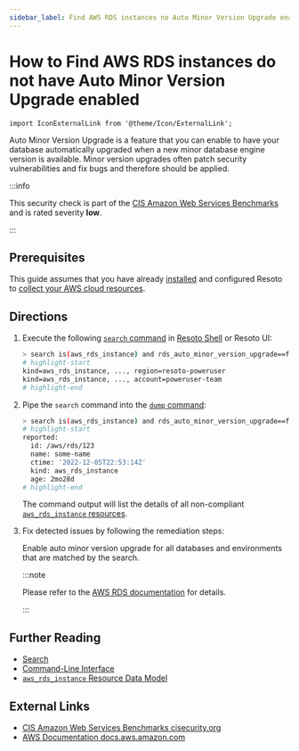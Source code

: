 ```yaml
---
sidebar_label: Find AWS RDS instances no Auto Minor Version Upgrade enabled
---
```


# How to Find AWS RDS instances do not have Auto Minor Version Upgrade enabled

```mdx-code-block
import IconExternalLink from '@theme/Icon/ExternalLink';
```

Auto Minor Version Upgrade is a feature that you can enable to have your database automatically upgraded when a new minor database engine version is available. Minor version upgrades often patch security vulnerabilities and fix bugs and therefore should be applied.

:::info

This security check is part of the [CIS Amazon Web Services Benchmarks](https://cisecurity.org/benchmark/amazon_web_services) and is rated severity **low**.

:::

## Prerequisites

This guide assumes that you have already [installed](../../../getting-started/install-resoto/index.md) and configured Resoto to [collect your AWS cloud resources](../../../getting-started/configure-resoto/aws.md).

## Directions

1. Execute the following [`search` command](../../../reference/cli/search-commands/search.md) in [Resoto Shell](../../../reference/components/shell.md) or Resoto UI:

   ```bash
   > search is(aws_rds_instance) and rds_auto_minor_version_upgrade==false
   # highlight-start
   ​kind=aws_rds_instance, ..., region=resoto-poweruser
   ​kind=aws_rds_instance, ..., account=poweruser-team
   # highlight-end
   ```

2. Pipe the `search` command into the [`dump` command](../../../reference/cli/format-commands/dump.md):

   ```bash
   > search is(aws_rds_instance) and rds_auto_minor_version_upgrade==false | dump
   # highlight-start
   ​reported:
   ​  id: /aws/rds/123
   ​  name: some-name
   ​  ctime: '2022-12-05T22:53:14Z'
   ​  kind: aws_rds_instance
   ​  age: 2mo28d
   # highlight-end
   ```

   The command output will list the details of all non-compliant [`aws_rds_instance` resources](../../../reference/data-models/aws/index.md#aws_rds_instance).

3. Fix detected issues by following the remediation steps:

   Enable auto minor version upgrade for all databases and environments that are matched by the search.

   :::note

   Please refer to the [AWS RDS documentation](https://aws.amazon.com/blogs/database/best-practices-for-upgrading-amazon-rds-to-major-and-minor-versions-of-postgresql) for details.

   :::

## Further Reading

- [Search](../../../reference/search/index.md)
- [Command-Line Interface](../../../reference/cli/index.md)
- [`aws_rds_instance` Resource Data Model](../../../reference/data-models/aws/index.md#aws_rds_instance)

## External Links

- [CIS Amazon Web Services Benchmarks <span class="badge badge--secondary">cisecurity.org <IconExternalLink width="10" height="10" /></span>](https://cisecurity.org/benchmark/amazon_web_services)
- [AWS Documentation <span class="badge badge--secondary">docs.aws.amazon.com <IconExternalLink width="10" height="10" /></span>](https://aws.amazon.com/blogs/database/best-practices-for-upgrading-amazon-rds-to-major-and-minor-versions-of-postgresql)
